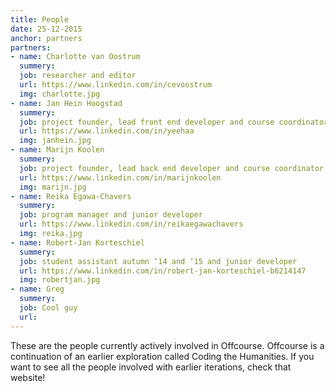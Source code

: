 ```yaml
---
title: People
date: 25-12-2015
anchor: partners
partners: 
- name: Charlotte van Oostrum
  summery: 
  job: researcher and editor 
  url: https://www.linkedin.com/in/cevoostrum
  img: charlotte.jpg
- name: Jan Hein Hoogstad
  summery:
  job: project founder, lead front end developer and course coordinator
  url: https://www.linkedin.com/in/yeehaa
  img: janhein.jpg
- name: Marijn Koolen
  summery:
  job: project founder, lead back end developer and course coordinator
  url: https://www.linkedin.com/in/marijnkoolen
  img: marijn.jpg
- name: Reika Egawa-Chavers
  summery:
  job: program manager and junior developer
  url: https://www.linkedin.com/in/reikaegawachavers
  img: reika.jpg
- name: Robert-Jan Korteschiel
  summery:
  job: student assistant autumn ‘14 and ‘15 and junior developer
  url: https://www.linkedin.com/in/robert-jan-korteschiel-b6214147
  img: robertjan.jpg
- name: Greg
  summery:
  job: Cool guy
  url: 
---
```

These are the people currently actively involved in Offcourse. Offcourse is a continuation of an earlier exploration called Coding the Humanities. If you want to see all the people involved with earlier iterations, check that website!